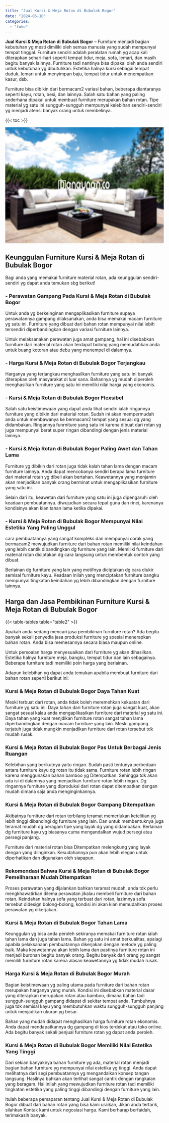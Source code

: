 ```yaml
---
title: "Jual Kursi & Meja Rotan di Bubulak Bogor"
date: "2024-06-10"
categories: 
  - "toko"
---
```


**Jual Kursi & Meja Rotan di Bubulak Bogor** – Furniture menjadi bagian kebutuhan yg mesti dimiliki oleh semua manusia yang sudah mempunyai tempat tinggal. Furniture sendiri adalah peralatan rumah yg acap kali diterapkan sehari-hari seperti tempat tidur, meja, sofa, lemari, dan masih begitu banyak lainnya. Furniture tadi nantinya bisa dipakai oleh anda sendiri untuk kebutuhan yg dibutuhkan. Estetika halnya kursi sebagai tempat duduk, lemari untuk menyimpan baju, tempat tidur untuk menempatkan kasur, dsb.

Furniture bisa dibikin dari bermacam2 variasi bahan, beberapa diantaranya seperti kayu, rotan, besi, dan lainnya. Salah satu bahan yang paling sederhana dipakai untuk membuat furniture merupakan bahan rotan. Tipe material yg satu ini sungguh-sungguh mempunyai kelebihan sendiri-sendiri yg menjadi atensi banyak orang untuk membelinya.

{{< toc >}}

![Jual Kursi & Meja Rotan di Bubulak Bogor](/images/kursi-meja-rotan-murah48.png)

## Keunggulan Furniture Kursi & Meja Rotan di Bubulak Bogor

Bagi anda yang memakai furniture material rotan, ada keunggulan sendiri-sendiri yg dapat anda temukan sbg berikut!

### \- Perawatan Gampang Pada Kursi & Meja Rotan di Bubulak Bogor

Untuk anda yg berkeinginan mengaplikasikan furniture supaya perawatannya gampang dilaksanakan, anda bisa memakai macam furniture yg satu ini. Furniture yang dibuat dari bahan rotan mempunyai nilai lebih tersendiri diperbandingkan dengan variasi furniture lainnya.

Untuk melaksanakan perawatan juga amat gampang, hal ini disebabkan furniture dari material rotan akan terdapat bolong yang memudahkan anda untuk buang kotoran atau debu yang menempel di dalamnya.

### \- Harga Kursi & Meja Rotan di Bubulak Bogor Terjangkau

Harganya yang terjangkau menghasilkan furniture yang satu ini banyak diterapkan oleh masyarakat di luar sana. Bahannya yg mudah diperoleh menghasilkan furniture yang satu ini memiliki nilai harga yang ekonomis.

### \- Kursi & Meja Rotan di Bubulak Bogor Flexsibel

Salah satu keistimewaan yang dapat anda lihat sendiri ialah ringannya furniture yang dibikin dari material rotan. Sudah ini akan mempermudah anda untuk membawanya ke bermacam2 tempat yang sesuai dg yang didambakan. Ringannya funrniture yang satu ini karena dibuat dari rotan yg juga mempunyai berat super ringan dibandingi dengan jenis material lainnya.

### \- Kursi & Meja Rotan di Bubulak Bogor Paling Awet dan Tahan Lama

Furniture yg dibikin dari rotan juga tidak kalah tahan lama dengan macam furniture lainnya. Anda dapat mencobanya sendiri berapa lama furniture dari material rotan yg dibeli akan bertahan. Keawetannya yang menjamin akan menjadikan banyak orang berminat untuk mengaplikasikan furniture yang satu ini.

Selain dari itu, keawetan dari furniture yang satu ini juga dipengaruhi oleh keadaan pembuatannya. diwujudkan secara tepat guna dan rinci, karenanya kondisinya akan kian tahan lama ketika dipakai.

### \- Kursi & Meja Rotan di Bubulak Bogor Mempunyai Nilai Estetika Yang Paling Unggul

cara pembuatannya yang sangat kompleks dan mempunyai corak yang bermacam2 mewujudkan furniture dari bahan rotan memiliki nilai keindahan yang lebih cantik dibandingkan dg furniture yang lain. Memiliki furniture dari material rotan diciptakan dg cara langsung untuk membentuk contoh yang dibuat.

Berlainan dg furniture yang lain yang motifnya diciptakan dg cara diukir semisal furniture kayu. Keadaan inilah yang menciptakan furniture bangku mempunyai tingkatan keindahan yg lebih dibandingkan dengan furniture lainnya.

## Harga dan Jasa Pembikinan Furniture Kursi & Meja Rotan di Bubulak Bogor

{{< table-tables table="table2" >}}

Apakah anda sedang mencari jasa pembikinan furniture rotan? Ada begitu banyak sekali penyedia jasa produksi furniture yg spesial menerapkan bahan rotan. Anda bisa memesannya secara biasa maupun online.

Untuk persoalan harga menyesuaikan dari furniture yg akan dihasilkan. Estetika halnya furniture meja, bangku, tempat tidur dan lain sebagainya. Beberapa furniture tadi memiliki poin harga yang berlainan.

Adapun kelebihan yg dapat anda temukan apabila membuat furniture dari bahan rotan seperti berikut ini:

### Kursi & Meja Rotan di Bubulak Bogor Daya Tahan Kuat

Meski terbuat dari rotan, anda tidak boleh meremehkan kekuatan dari furniture yg satu ini. Daya tahan dari furniture rotan juga sangat kuat, akan sangat sesuai kalau anda mengaplikasikan furniture dari material yg satu ini. Daya tahan yang kuat menjdikan furniture rotan sangat tahan lama diperbandingkan dengan macam furniture yang lain. Meski gampang terjatuh juga tidak mungkin menjadikan furniture dari rotan tersebut tdk mudah rusak.

### Kursi & Meja Rotan di Bubulak Bogor Pas Untuk Berbagai Jenis Ruangan

Kelebihan yang berikutnya yaitu ringan. Sudah pasti tentunya perbedaan antara furniture kayu dg rotan itu tidak sama. Furniture rotan lebih ringan karena menggunakan bahan bamboo yg Ditempatkan. Sehingga tdk akan ada isi di dalamnya yang menjadikan furniture rotan lebih ringan. Dg ringannya furniture yang diproduksi dari rotan dapat ditempatkan dengan mudah dimana saja anda menginginkannya.

### Kursi & Meja Rotan di Bubulak Bogor Gampang Ditempatkan

Akibatnya furniture dari rotan terbilang teramat memerlukan ketelitian yg lebih tinggi dibandingi dg furniture yang lain. Dan untuk membentuknya juga teramat mudah dg beragam tipe yang layak dg yang didambakan. Berlainan dg furniture kayu yg biasanya cuma mengandalkan wujud persegi atau persegi panjang.

Furniture dari material rotan bisa Ditempatkan melengkung yang layak dengan yang diinginkan. Kesudahannya pun akan lebih elegan untuk diperhatikan dan digunakan oleh siapapun.

### Rekomendasi Bahwa Kursi & Meja Rotan di Bubulak Bogor Pemeliharaan Mudah Ditempatkan

Proses perawatan yang dijalankan bahkan teramat mudah, anda tdk perlu mengkhawatirkan dilema perawatan jikalau membeli furniture dari bahan rotan. Keindahan halnya sofa yang terbuat dari rotan, lazimnya sofa tersebut didesign bolong-bolong, kondisi ini akan kian memudahkan proses perawatan yg dikerjakan.

### Kursi & Meja Rotan di Bubulak Bogor Tahan Lama

Keunggulan yg bisa anda peroleh sekiranya memakai furniture rotan ialah tahan lama dan juga tahan lama. Bahan yg satu ini amat berkualitas, apalagi apabila pelaksanaan pembuatannya dikerjakan dengan metode yg paling baik. Maka keawetannya akan lebih lama dan pastinya furniture rotan ini menjadi buronan begitu banyak orang. Begitu banyak dari orang yg sangat memilih furniture rotan karena alasan keawetannya yg tidak mudah rusak.

### Harga Kursi & Meja Rotan di Bubulak Bogor Murah

Bagian keistimewaan yg paling utama pada furniture dari bahan rotan merupakan harganya yang murah. Kondisi ini disebabkan material dasar yang diterapkan merupakan rotan atau bamboo, dimana bahan tadi sungguh-sungguh gampang didapat di sekitar tempat anda. Tumbuhnya juga tdk semisal kayu yang membutuhkan waktu sungguh-sungguh panjang untuk menjadikan ukuran yg besar.

Bahan yang mudah didapat menghasilkan harga furniture rotan ekonomis. Anda dapat mendapatkannya dg gampang di kios terdekat atau toko online. Ada begitu banyak sekali penjual furniture rotan yg dapat anda peroleh.

### Kursi & Meja Rotan di Bubulak Bogor Memiliki Nilai Estetika Yang Tinggi

Dari sekian banyaknya bahan furniture yg ada, material rotan menjadi bagian bahan furniture yg mempunyai nilai estetika yg tinggi. Anda dapat melihatnya dari segi pembuatannya yg mengandalkan konsep tangan langsung. Hasilnya bahkan akan terlihat sangat cantik dengan rangkaian yang beragam. Hal inilah yang mewujudkan furniture rotan tadi memiliki tingkatan estetika yang paling tinggi dibandingi dengan furniture yang lain.

Itulah beberapa pemaparan tentang Jual Kursi & Meja Rotan di Bubulak Bogor dibuat dari bahan rotan yang bisa kami uraikan, Jikan anda tertarik, silahkan Kontak kami untuk negosiasi harga. Kami berharap berfaidah, terimakasih banyak.
